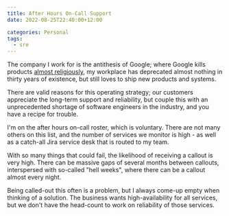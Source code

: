 ```yaml
---
title: After Hours On-Call Support
date: 2022-08-25T22:40:00+12:00

categories: Personal
tags:
  - sre
---
```


The company I work for is the antithesis of Google; where Google kills products [almost religiously](https://killedbygoogle.com), my workplace has deprecated almost nothing in thirty years of existence, but still loves to ship new products and systems.

There are valid reasons for this operating strategy; our customers appreciate the long-term support and reliability, but couple this with an unprecedented shortage of software engineers in the industry, and you have a recipe for trouble.

I'm on the after hours on-call roster, which is voluntary. There are not many others on this list, and the number of services we monitor is high - as well as a catch-all Jira service desk that is routed to my team.

With so many things that could fail, the likelihood of receiving a callout is very high. There can be massive gaps of several months between callouts, interspersed with so-called "hell weeks", where there can be a callout almost every night.

Being called-out this often is a problem, but I always come-up empty when thinking of a solution. The business wants high-availability for all services, but we don't have the head-count to work on reliability of those services.